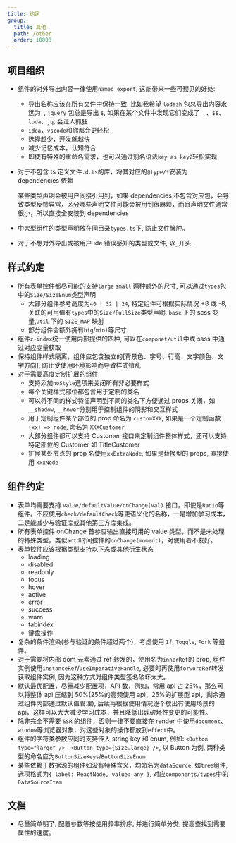 ```yaml
---
title: 约定
group:
  title: 其他
  path: /other
  order: 10000
---
```


## 项目组织

- 组件的对外导出内容一律使用`named export`, 这能带来一些可预见的好处:

  - 导出名称应该在所有文件中保持一致, 比如我希望 `lodash` 包总导出内容永远为`_`, `jquery` 包总是导出 `$`, 如果在某个文件中发现它们变成了`__`、`$$`、`loda`、`jq`, 会让人抓狂
  - `idea`，`vscode`和你都会更轻松
  - 选择越少，开发就越快
  - 减少记忆成本，认知符合
  - 即使有特殊的重命名需求，也可以通过别名语法`key as key2`轻松实现

- 对于不包含 ts 定义文件`.d.ts`的库，将其对应的`@type/*`安装为 dependencies 依赖

  某些类型声明会被用户间接引用到，如果 dependencies 不包含对应包，会导致类型反馈异常，区分哪些声明文件可能会被用到很麻烦，而且声明文件通常很小，所以直接全安装到 dependencies

- 中大型组件的类型声明放在同目录`types.ts`下, 防止文件臃肿。
- 对于不想对外导出或被用户 ide 错误感知的类型或文件, 以`_`开头.

## 样式约定

- 所有表单控件都尽可能的支持`large` `small` 两种额外的尺寸, 可以通过`types`包中的`Size/SizeEnum`类型声明
  - 大部分组件参考高度为`40 | 32 | 24`, 特定组件可根据实际情况 +8 或 -8, 关联的可用值有`types`中的`Size/FullSize`类型声明, `base` 下的 scss 变量,`util` 下的 `SIZE_MAP` 映射
  - 部分组件会额外拥有`big`/`mini`等尺寸
- 组件`z-index`统一使用内部提供的四种, 可以在`componet/util`中或 sass 中通过对应变量获取
- 保持组件样式隔离，组件应包含独立的[背景色、字号、行高、文字颜色、文字方向], 防止受使用环境影响而导致样式错乱
- 对于需要高度定制扩展的组件:
  - 支持添加`noStyle`选项来关闭所有非必要样式
  - 每个关键样式部位都包含用于定制的类名
  - 可以将不同的样式特征声明到不同的类名下方便通过 props 关闭，如`__shadow`, `__hover`分别用于控制组件的阴影和交互样式
  - 用于定制组件某个部位的 prop 命名为 `customXXX`, 如果是一个定制函数`(xx) => node`, 命名为 `XXXCustomer`
  - 大部分组件都可以支持 Customer 接口来定制组件整体样式，还可以支持特定部位的 Customer 如 TitleCustomer
  - 扩展某处节点的 prop 名使用`xxExtraNode`, 如果是替换型的 props, 直接使用 `xxxNode`

## 组件约定

- 表单均需要支持 `value/defaultValue/onChange(val)` 接口，即使是`Radio`等组件。不应使用`check/defaultCheck`等更语义化的名称，一是增加学习成本，二是能减少与验证库或其他第三方库集成。
- 所有表单控件 onChange 首参应输出直接可用的 value 类型，而不是未处理的特殊类型。类似`antd`时间控件的`onChange(moment)`，对使用者不友好。
- 表单控件应该根据类型支持以下态或其他衍生状态
  - loading
  - disabled
  - readonly
  - focus
  - hover
  - active
  - error
  - success
  - warn
  - tabindex
  - 键盘操作
- 复杂的条件渲染(参与验证的条件超过两个)，考虑使用 `If`, `Toggle`, `Fork` 等组件。
- 对于需要将内部 dom 元素通过 ref 转发的，使用名为`innerRef`的 prop, 组件实例使用`instanceRef`/`useImperativeHandle`, 必要时再使用`forwordRef`转发获取组件实例, 因为这种方式对组件类型签名破坏太大。
- 默认最优配置，尽量减少配置项，API 数，例如，常用 api 占 25%，那么可以将整体 api 压缩到 50%(25%的高频使用 api，25%的扩展型 api，剩余通过组件内部通过默认值管理), 后续再根据使用情况逐个放出有使用场景的 api，这样可以大大减少学习成本，并且降低出现破坏性变更的可能性。
- 除非完全不需要 `SSR` 的组件，否则一律不要直接在 render 中使用`document`、`window`等浏览器对象，对这些对象的操作都放到`effect`中。
- 组件的字符类参数应同时支持传入 string key 和 enum, 例如: `<Button type="large" />` | `<Button type={Size.large} />`, 以 Button 为例, 两种类型的命名应为`ButtonSizeKeys`/`ButtonSizeEnum`
- 某些依赖于数据源的组件如没有特殊含义，均命名为`dataSource`, 如`tree`组件, 选项格式为`{ label: ReactNode, value: any }`, 对应`components/types`中的`DataSourceItem`

## 文档

- 尽量简单明了, 配置参数等按使用频率排序, 并进行简单分类, 提高查找到需要属性的速度。
